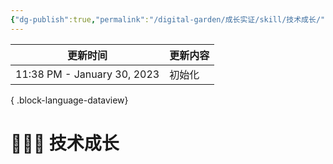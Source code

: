 ```yaml
---
{"dg-publish":true,"permalink":"/digital-garden/成长实证/skill/技术成长/","noteIcon":"1"}
---
```



| 更新时间                        | 更新内容 |
| --------------------------- | ---- |
| 11:38 PM - January 30, 2023 | 初始化  |

{ .block-language-dataview}

# 👨🏻‍💻 技术成长

